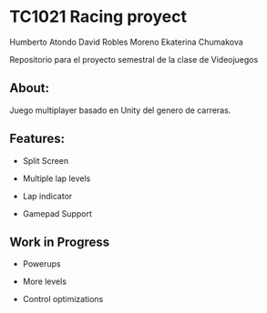 # TC1021 Racing proyect

Humberto Atondo 
David Robles Moreno
Ekaterina Chumakova

Repositorio para el proyecto semestral de la clase de Videojuegos


<h2>About:</h2>

Juego multiplayer basado en Unity del genero de carreras.

<h2> Features: </h2>

* Split Screen

* Multiple lap levels

* Lap indicator

* Gamepad Support

<h2>Work in Progress </h2>

* Powerups

* More levels

* Control optimizations